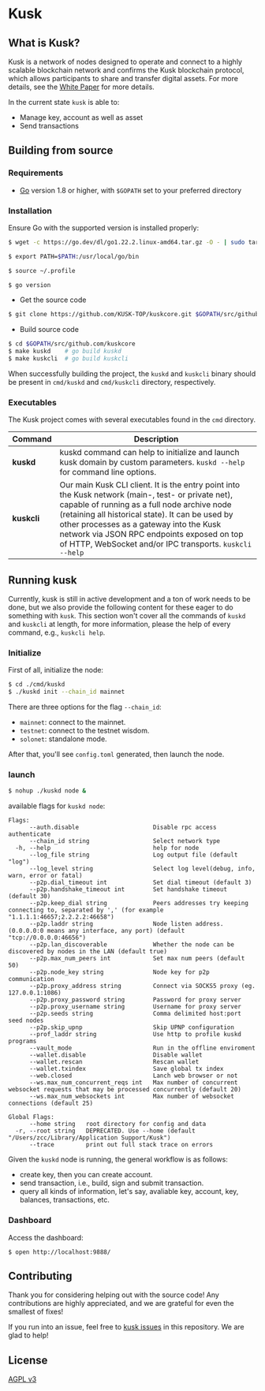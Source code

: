 Kusk
======



## What is Kusk?

Kusk is a network of nodes designed to operate and connect to a highly scalable blockchain network and confirms the Kusk blockchain protocol, which allows participants to share and transfer digital assets. For more details, see the [White Paper](https://kusk.top/KUSK-WhitePaper.html) for more details.

In the current state `kusk` is able to:

- Manage key, account as well as asset
- Send transactions


## Building from source

### Requirements

- [Go](https://golang.org/doc/install) version 1.8 or higher, with `$GOPATH` set to your preferred directory

### Installation

Ensure Go with the supported version is installed properly:

```bash
$ wget -c https://go.dev/dl/go1.22.2.linux-amd64.tar.gz -O - | sudo tar -xz -C /usr/local

$ export PATH=$PATH:/usr/local/go/bin

$ source ~/.profile

$ go version
```

- Get the source code

``` bash
$ git clone https://github.com/KUSK-TOP/kuskcore.git $GOPATH/src/github.com/kuskcore
```

- Build source code

``` bash
$ cd $GOPATH/src/github.com/kuskcore
$ make kuskd    # go build kuskd
$ make kuskcli  # go build kuskcli
```

When successfully building the project, the `kuskd` and `kuskcli` binary should be present in `cmd/kuskd` and `cmd/kuskcli` directory, respectively.

### Executables

The Kusk project comes with several executables found in the `cmd` directory.

| Command      | Description                                                  |
| ------------ | ------------------------------------------------------------ |
| **kuskd**   | kuskd command can help to initialize and launch kusk domain by custom parameters. `kuskd --help` for command line options. |
| **kuskcli** | Our main Kusk CLI client. It is the entry point into the Kusk network (main-, test- or private net), capable of running as a full node archive node (retaining all historical state). It can be used by other processes as a gateway into the Kusk network via JSON RPC endpoints exposed on top of HTTP, WebSocket and/or IPC transports. `kuskcli --help` |

## Running kusk

Currently, kusk is still in active development and a ton of work needs to be done, but we also provide the following content for these eager to do something with `kusk`. This section won't cover all the commands of `kuskd` and `kuskcli` at length, for more information, please the help of every command, e.g., `kuskcli help`.

### Initialize

First of all, initialize the node:

```bash
$ cd ./cmd/kuskd
$ ./kuskd init --chain_id mainnet
```

There are three options for the flag `--chain_id`:

- `mainnet`: connect to the mainnet.
- `testnet`: connect to the testnet wisdom.
- `solonet`: standalone mode.

After that, you'll see `config.toml` generated, then launch the node.

### launch

``` bash
$ nohup ./kuskd node &
```

available flags for `kuskd node`:

```
Flags:
      --auth.disable                     Disable rpc access authenticate
      --chain_id string                  Select network type
  -h, --help                             help for node
      --log_file string                  Log output file (default "log")
      --log_level string                 Select log level(debug, info, warn, error or fatal)
      --p2p.dial_timeout int             Set dial timeout (default 3)
      --p2p.handshake_timeout int        Set handshake timeout (default 30)
      --p2p.keep_dial string             Peers addresses try keeping connecting to, separated by ',' (for example "1.1.1.1:46657;2.2.2.2:46658")
      --p2p.laddr string                 Node listen address. (0.0.0.0:0 means any interface, any port) (default "tcp://0.0.0.0:46656")
      --p2p.lan_discoverable             Whether the node can be discovered by nodes in the LAN (default true)
      --p2p.max_num_peers int            Set max num peers (default 50)
      --p2p.node_key string              Node key for p2p communication
      --p2p.proxy_address string         Connect via SOCKS5 proxy (eg. 127.0.0.1:1086)
      --p2p.proxy_password string        Password for proxy server
      --p2p.proxy_username string        Username for proxy server
      --p2p.seeds string                 Comma delimited host:port seed nodes
      --p2p.skip_upnp                    Skip UPNP configuration
      --prof_laddr string                Use http to profile kuskd programs
      --vault_mode                       Run in the offline enviroment
      --wallet.disable                   Disable wallet
      --wallet.rescan                    Rescan wallet
      --wallet.txindex                   Save global tx index
      --web.closed                       Lanch web browser or not
      --ws.max_num_concurrent_reqs int   Max number of concurrent websocket requests that may be processed concurrently (default 20)
      --ws.max_num_websockets int        Max number of websocket connections (default 25)

Global Flags:
      --home string   root directory for config and data
  -r, --root string   DEPRECATED. Use --home (default "/Users/zcc/Library/Application Support/Kusk")
      --trace         print out full stack trace on errors
```

Given the `kuskd` node is running, the general workflow is as follows:

- create key, then you can create account.
- send transaction, i.e., build, sign and submit transaction.
- query all kinds of information, let's say, avaliable key, account, key, balances, transactions, etc.

### Dashboard

Access the dashboard:

```
$ open http://localhost:9888/
```


## Contributing

Thank you for considering helping out with the source code! Any contributions are highly appreciated, and we are grateful for even the smallest of fixes!

If you run into an issue, feel free to [kusk issues](https://github.com/KUSK-TOP/kuskcore/issues/) in this repository. We are glad to help!

## License

[AGPL v3](./LICENSE)
